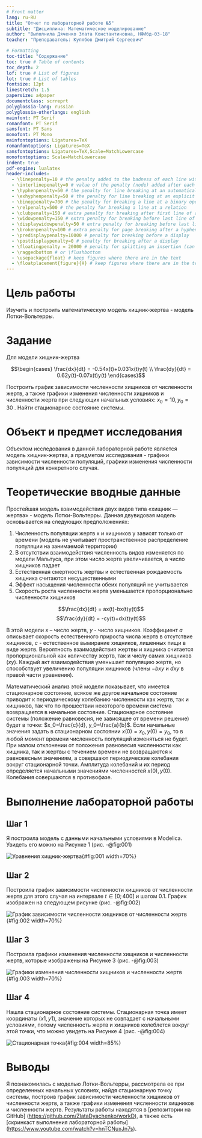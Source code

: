 ```yaml
---
# Front matter
lang: ru-RU
title: "Отчет по лабораторной работе №5"
subtitle: "Дисциплина: Математическое моделирование"
author: "Выполнила Дяченко Злата Константиновна, НФИбд-03-18"
teacher: "Преподаватель: Кулябов Дмитрий Сергеевич"

# Formatting
toc-title: "Содержание"
toc: true # Table of contents
toc_depth: 2
lof: true # List of figures
lot: true # List of tables
fontsize: 12pt
linestretch: 1.5
papersize: a4paper
documentclass: scrreprt
polyglossia-lang: russian
polyglossia-otherlangs: english
mainfont: PT Serif
romanfont: PT Serif
sansfont: PT Sans
monofont: PT Mono
mainfontoptions: Ligatures=TeX
romanfontoptions: Ligatures=TeX
sansfontoptions: Ligatures=TeX,Scale=MatchLowercase
monofontoptions: Scale=MatchLowercase
indent: true
pdf-engine: lualatex
header-includes:
  - \linepenalty=10 # the penalty added to the badness of each line within a paragraph (no associated penalty node) Increasing the value makes tex try to have fewer lines in the paragraph.
  - \interlinepenalty=0 # value of the penalty (node) added after each line of a paragraph.
  - \hyphenpenalty=50 # the penalty for line breaking at an automatically inserted hyphen
  - \exhyphenpenalty=50 # the penalty for line breaking at an explicit hyphen
  - \binoppenalty=700 # the penalty for breaking a line at a binary operator
  - \relpenalty=500 # the penalty for breaking a line at a relation
  - \clubpenalty=150 # extra penalty for breaking after first line of a paragraph
  - \widowpenalty=150 # extra penalty for breaking before last line of a paragraph
  - \displaywidowpenalty=50 # extra penalty for breaking before last line before a display math
  - \brokenpenalty=100 # extra penalty for page breaking after a hyphenated line
  - \predisplaypenalty=10000 # penalty for breaking before a display
  - \postdisplaypenalty=0 # penalty for breaking after a display
  - \floatingpenalty = 20000 # penalty for splitting an insertion (can only be split footnote in standard LaTeX)
  - \raggedbottom # or \flushbottom
  - \usepackage{float} # keep figures where there are in the text
  - \floatplacement{figure}{H} # keep figures where there are in the text
---
```

# Цель работы

Изучить и построить математическую модель хищник-жертва - модель Лотки-Вольтерры.

# Задание

Для модели хищник-жертва

$$\begin{cases}
    \frac{dx}{dt} = -0.54x(t)+0.031x(t)y(t) \\
    \frac{dy}{dt} = 0.62y(t)-0.07x(t)y(t)
  \end{cases}$$

Построить график зависимости численности хищников от численности жертв, а также графики изменения численности хищников и численности жертв при следующих начальных условиях: $x_0=10, y_0=30$ . Найти стационарное состояние системы.

# Объект и предмет исследования

Объектом исследования в данной лабораторной работе является модель хищник-жертва, а предметом исследования - графики зависимости численности популяций, графики изменения численности популяций для конкретного случая.

# Теоретические вводные данные

Простейшая модель взаимодействия двух видов типа «хищник — жертва» - модель Лотки-Вольтерры. Данная двувидовая модель основывается на следующих предположениях:

1. Численность популяции жертв x и хищников y зависят только от времени (модель не учитывает пространственное распределение популяции на занимаемой территории)  
2. В отсутствии взаимодействия численность видов изменяется по модели Мальтуса, при этом число жертв увеличивается, а число хищников падает  
3. Естественная смертность жертвы и естественная рождаемость хищника считаются несущественными  
4. Эффект насыщения численности обеих популяций не учитывается  
5. Скорость роста численности жертв уменьшается пропорционально численности хищников  

$$\frac{dx}{dt} = ax(t)-bx(t)y(t)$$
$$\frac{dy}{dt} = -cy(t)+dx(t)y(t)$$

В этой модели $x$ – число жертв, $y$ - число хищников. Коэффициент $a$ описывает скорость естественного прироста числа жертв в отсутствие хищников, $c$ - естественное вымирание хищников, лишенных пищи в виде жертв. Вероятность взаимодействия жертвы и хищника считается пропорциональной как количеству жертв, так и числу самих хищников ($xy$). Каждый акт взаимодействия уменьшает популяцию жертв, но способствует увеличению популяции хищников (члены $-bxy$ и $dxy$ в правой части уравнения).

Математический анализ этой модели показывает, что имеется стационарное состояние, всякое же другое начальное состояние приводит к периодическому колебанию численности как жертв, так и хищников, так что по прошествии некоторого времени система возвращается в начальное состояние. Стационарное состояние системы (положение равновесия, не зависящее от времени решение) будет в точке: $x_0=\frac{c}{d}, y_0=\frac{a}{b}$. Если начальные значения задать в стационарном состоянии $x(0)=x_0, y(0)=y_0$, то в любой момент времени численность популяций изменяться не будет. При малом отклонении от положения равновесия численности как хищника, так и жертвы с течением времени не возвращаются к равновесным значениям, а совершают периодические колебания вокруг стационарной точки. Амплитуда колебаний и их период определяется начальными значениями численностей $x(0), y(0)$. Колебания совершаются в противофазе.

# Выполнение лабораторной работы

## Шаг 1

Я построила модель с данными начальными условиями в Modelica. Увидеть его можно на Рисунке 1 (рис. -@fig:001)

![Уравнения хищник-жертва](image/k.png){#fig:001 width=70%}

## Шаг 2

Построила график зависимости численности хищников от численности жертв для этого случая на интервале $t\in[0;400]$ и шагом 0.1. График изображен на следующем рисунке (рис. -@fig:002)

![График зависимости численности хищников от численности жертв](image/z.png){#fig:002 width=70%}


## Шаг 3

Построила графики изменения численности хищников и численности жертв, которые изображены на Рисунке 3  (рис. -@fig:003)

![Графики изменения численности хищников и численности жертв](image/g.png){#fig:003 width=70%}

## Шаг 4

Нашла стационарное состояние системы. Стационарная точка имеет координаты $(x1,y1)$, значение которых не совпадает с начальными условиями, потому численность жертв и хищников колеблется вокруг этой точки, что можно увидеть на Рисунке 4 (рис. -@fig:004)

![Стационарная точка](image/stat.png){#fig:004 width=85%}


# Выводы

Я познакомилась с моделью Лотки-Вольтерры, рассмотрела ее при определенных начальных условиях, найдя стационарную точку системы, построив график зависимости численности хищников от численности жертв, а также графики изменения численности хищников и численности жертв. Результаты работы находятся в [репозитории на GitHub] (https://github.com/ZlataDyachenko/workD), а также есть [скринкаст выполнения лабораторной работы] (https://www.youtube.com/watch?v=hnTCNuxJn7s).
